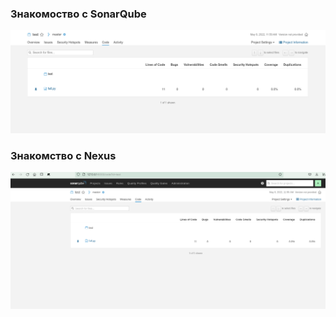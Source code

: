 ### Знакомоство с SonarQube
![Screenshot](2022-05-09_12-01.png)
### Знакомство с Nexus
![Screenshot](2022-05-21_15-54.png)
